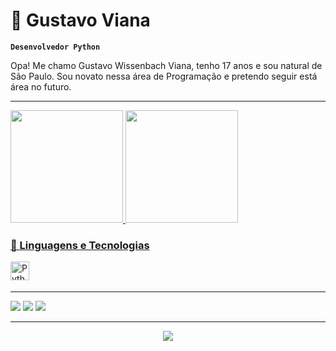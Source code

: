 # 🩻 Gustavo Viana

**`Desenvolvedor Python`**

Opa! Me chamo Gustavo Wissenbach Viana, tenho 17 anos e sou natural de São Paulo. Sou novato nessa área de Programação e pretendo seguir está área no futuro.

---

<!--Stats-->
<div style="display: inline">
   <a href="https://github.com/GunsWV">
   <div style="display: inline_block">
      <img height="180em" src="https://github-readme-stats.vercel.app/api?username=GunsWV&show_icons=true&include_all_commits=true&count_private=true&bg_color=151515&border_color=00688b&title_color=d7d8c0&text_color=d1c89a&icon_color=5aa2c9"/>
      <img height="180em" src="https://github-readme-stats.vercel.app/api/top-langs/?username=GunsWV&layout=compact&langs_count=7&bg_color=151515&border_color=00688b&title_color=d7d8c0&text_color=d5e5e4&icon_color=5aa2c9"/>
   </div>
</div>


### 🤖 Linguagens e Tecnologias

<img 
    align="left" 
    alt="Python"
    title="Python" 
    width="30px" 
    style="padding-right: 10px;" 
    src="https://cdn.jsdelivr.net/gh/devicons/devicon@latest/icons/python/python-original.svg" />

</BR>

</BR>

---

<!--social media-->
<div> 
  <a href="https://instagram.com/gustavowv2007" target="_blank"><img src="https://img.shields.io/badge/-Instagram-%23E4405F?style=for-the-badge&logo=instagram&logoColor=white" target="_blank"></a>
  <a href = "mailto:gustavowv2007@gmail.com"><img src="https://img.shields.io/badge/-Gmail-%23333?style=for-the-badge&logo=gmail&logoColor=white" target="_blank"></a>
  <a href="https://www.linkedin.com/in/gustavo-wissenbach-viana-4b6777233" target="_blank"><img src="https://img.shields.io/badge/-LinkedIn-%230077B5?style=for-the-badge&logo=linkedin&logoColor=white" target="_blank"></a> 
</div>

---

<div align="center">
  <img src="https://media4.giphy.com/media/v1.Y2lkPTc5MGI3NjExa3ZqeGVleXhiZDZqd3YyeXBnZnBvNnpxYzBhbWwzZTJxaWU3emM4dCZlcD12MV9pbnRlcm5hbF9naWZfYnlfaWQmY3Q9Zw/1zJEz2pvqumDlG2Twh/giphy.gif="80%" />
</div>
